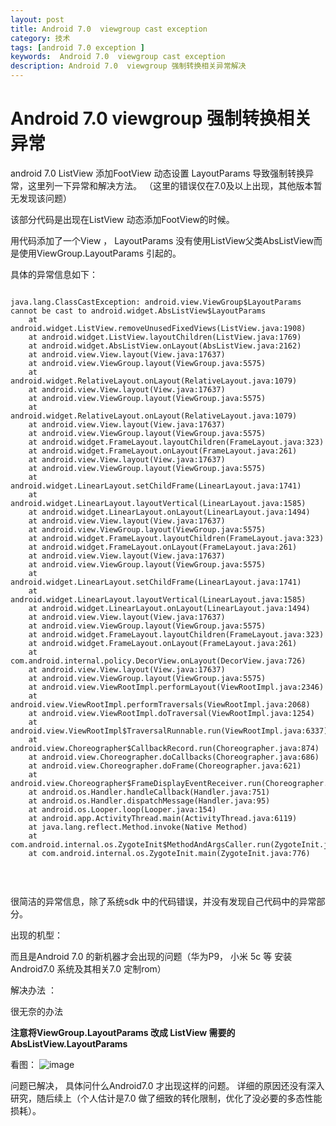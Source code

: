 ```yaml
---
layout: post
title: Android 7.0  viewgroup cast exception
category: 技术
tags: [android 7.0 exception ]
keywords:  Android 7.0  viewgroup cast exception
description: Android 7.0  viewgroup 强制转换相关异常解决
---
```


Android 7.0  viewgroup 强制转换相关异常
====================================

android 7.0 ListView 添加FootView 动态设置 LayoutParams  导致强制转换异常，这里列一下异常和解决方法。
（这里的错误仅在7.0及以上出现，其他版本暂无发现该问题）

该部分代码是出现在ListView  动态添加FootView的时候。 

用代码添加了一个View ， LayoutParams 没有使用ListView父类AbsListView而是使用ViewGroup.LayoutParams 引起的。


具体的异常信息如下：
<br/>

```

java.lang.ClassCastException: android.view.ViewGroup$LayoutParams cannot be cast to android.widget.AbsListView$LayoutParams
	at android.widget.ListView.removeUnusedFixedViews(ListView.java:1908)
	at android.widget.ListView.layoutChildren(ListView.java:1769)
	at android.widget.AbsListView.onLayout(AbsListView.java:2162)
	at android.view.View.layout(View.java:17637)
	at android.view.ViewGroup.layout(ViewGroup.java:5575)
	at android.widget.RelativeLayout.onLayout(RelativeLayout.java:1079)
	at android.view.View.layout(View.java:17637)
	at android.view.ViewGroup.layout(ViewGroup.java:5575)
	at android.widget.RelativeLayout.onLayout(RelativeLayout.java:1079)
	at android.view.View.layout(View.java:17637)
	at android.view.ViewGroup.layout(ViewGroup.java:5575)
	at android.widget.FrameLayout.layoutChildren(FrameLayout.java:323)
	at android.widget.FrameLayout.onLayout(FrameLayout.java:261)
	at android.view.View.layout(View.java:17637)
	at android.view.ViewGroup.layout(ViewGroup.java:5575)
	at android.widget.LinearLayout.setChildFrame(LinearLayout.java:1741)
	at android.widget.LinearLayout.layoutVertical(LinearLayout.java:1585)
	at android.widget.LinearLayout.onLayout(LinearLayout.java:1494)
	at android.view.View.layout(View.java:17637)
	at android.view.ViewGroup.layout(ViewGroup.java:5575)
	at android.widget.FrameLayout.layoutChildren(FrameLayout.java:323)
	at android.widget.FrameLayout.onLayout(FrameLayout.java:261)
	at android.view.View.layout(View.java:17637)
	at android.view.ViewGroup.layout(ViewGroup.java:5575)
	at android.widget.LinearLayout.setChildFrame(LinearLayout.java:1741)
	at android.widget.LinearLayout.layoutVertical(LinearLayout.java:1585)
	at android.widget.LinearLayout.onLayout(LinearLayout.java:1494)
	at android.view.View.layout(View.java:17637)
	at android.view.ViewGroup.layout(ViewGroup.java:5575)
	at android.widget.FrameLayout.layoutChildren(FrameLayout.java:323)
	at android.widget.FrameLayout.onLayout(FrameLayout.java:261)
	at com.android.internal.policy.DecorView.onLayout(DecorView.java:726)
	at android.view.View.layout(View.java:17637)
	at android.view.ViewGroup.layout(ViewGroup.java:5575)
	at android.view.ViewRootImpl.performLayout(ViewRootImpl.java:2346)
	at android.view.ViewRootImpl.performTraversals(ViewRootImpl.java:2068)
	at android.view.ViewRootImpl.doTraversal(ViewRootImpl.java:1254)
	at android.view.ViewRootImpl$TraversalRunnable.run(ViewRootImpl.java:6337)
	at android.view.Choreographer$CallbackRecord.run(Choreographer.java:874)
	at android.view.Choreographer.doCallbacks(Choreographer.java:686)
	at android.view.Choreographer.doFrame(Choreographer.java:621)
	at android.view.Choreographer$FrameDisplayEventReceiver.run(Choreographer.java:860)
	at android.os.Handler.handleCallback(Handler.java:751)
	at android.os.Handler.dispatchMessage(Handler.java:95)
	at android.os.Looper.loop(Looper.java:154)
	at android.app.ActivityThread.main(ActivityThread.java:6119)
	at java.lang.reflect.Method.invoke(Native Method)
	at com.android.internal.os.ZygoteInit$MethodAndArgsCaller.run(ZygoteInit.java:886)
	at com.android.internal.os.ZygoteInit.main(ZygoteInit.java:776)


```
 
<br/>

很简洁的异常信息，除了系统sdk 中的代码错误，并没有发现自己代码中的异常部分。 

出现的机型：

而且是Android 7.0 的新机器才会出现的问题（华为P9， 小米 5c 等 安装Android7.0 系统及其相关7.0 定制rom）


解决办法 ：

很无奈的办法

<b>注意将ViewGroup.LayoutParams 改成 ListView 需要的 AbsListView.LayoutParams  </b>

看图：
![image](https://raw.githubusercontent.com/samuelhehe/samuelhehe.github.io/master/res/android7.0_listview_viewgroup_cast_abslistview_exception.png")

问题已解决， 具体问什么Android7.0 才出现这样的问题。 详细的原因还没有深入研究，随后续上（个人估计是7.0 做了细致的转化限制，优化了没必要的多态性能损耗）。 



